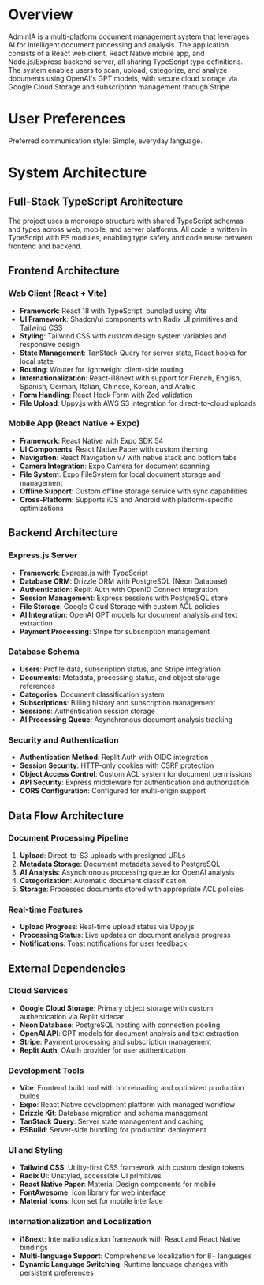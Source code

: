 # Overview

AdminIA is a multi-platform document management system that leverages AI for intelligent document processing and analysis. The application consists of a React web client, React Native mobile app, and Node.js/Express backend server, all sharing TypeScript type definitions. The system enables users to scan, upload, categorize, and analyze documents using OpenAI's GPT models, with secure cloud storage via Google Cloud Storage and subscription management through Stripe.

# User Preferences

Preferred communication style: Simple, everyday language.

# System Architecture

## Full-Stack TypeScript Architecture
The project uses a monorepo structure with shared TypeScript schemas and types across web, mobile, and server platforms. All code is written in TypeScript with ES modules, enabling type safety and code reuse between frontend and backend.

## Frontend Architecture

### Web Client (React + Vite)
- **Framework**: React 18 with TypeScript, bundled using Vite
- **UI Framework**: Shadcn/ui components with Radix UI primitives and Tailwind CSS
- **Styling**: Tailwind CSS with custom design system variables and responsive design
- **State Management**: TanStack Query for server state, React hooks for local state
- **Routing**: Wouter for lightweight client-side routing
- **Internationalization**: React-i18next with support for French, English, Spanish, German, Italian, Chinese, Korean, and Arabic
- **Form Handling**: React Hook Form with Zod validation
- **File Upload**: Uppy.js with AWS S3 integration for direct-to-cloud uploads

### Mobile App (React Native + Expo)
- **Framework**: React Native with Expo SDK 54
- **UI Components**: React Native Paper with custom theming
- **Navigation**: React Navigation v7 with native stack and bottom tabs
- **Camera Integration**: Expo Camera for document scanning
- **File System**: Expo FileSystem for local document storage and management
- **Offline Support**: Custom offline storage service with sync capabilities
- **Cross-Platform**: Supports iOS and Android with platform-specific optimizations

## Backend Architecture

### Express.js Server
- **Framework**: Express.js with TypeScript
- **Database ORM**: Drizzle ORM with PostgreSQL (Neon Database)
- **Authentication**: Replit Auth with OpenID Connect integration
- **Session Management**: Express sessions with PostgreSQL store
- **File Storage**: Google Cloud Storage with custom ACL policies
- **AI Integration**: OpenAI GPT models for document analysis and text extraction
- **Payment Processing**: Stripe for subscription management

### Database Schema
- **Users**: Profile data, subscription status, and Stripe integration
- **Documents**: Metadata, processing status, and object storage references
- **Categories**: Document classification system
- **Subscriptions**: Billing history and subscription management
- **Sessions**: Authentication session storage
- **AI Processing Queue**: Asynchronous document analysis tracking

### Security and Authentication
- **Authentication Method**: Replit Auth with OIDC integration
- **Session Security**: HTTP-only cookies with CSRF protection
- **Object Access Control**: Custom ACL system for document permissions
- **API Security**: Express middleware for authentication and authorization
- **CORS Configuration**: Configured for multi-origin support

## Data Flow Architecture

### Document Processing Pipeline
1. **Upload**: Direct-to-S3 uploads with presigned URLs
2. **Metadata Storage**: Document metadata saved to PostgreSQL
3. **AI Analysis**: Asynchronous processing queue for OpenAI analysis
4. **Categorization**: Automatic document classification
5. **Storage**: Processed documents stored with appropriate ACL policies

### Real-time Features
- **Upload Progress**: Real-time upload status via Uppy.js
- **Processing Status**: Live updates on document analysis progress
- **Notifications**: Toast notifications for user feedback

## External Dependencies

### Cloud Services
- **Google Cloud Storage**: Primary object storage with custom authentication via Replit sidecar
- **Neon Database**: PostgreSQL hosting with connection pooling
- **OpenAI API**: GPT models for document analysis and text extraction
- **Stripe**: Payment processing and subscription management
- **Replit Auth**: OAuth provider for user authentication

### Development Tools
- **Vite**: Frontend build tool with hot reloading and optimized production builds
- **Expo**: React Native development platform with managed workflow
- **Drizzle Kit**: Database migration and schema management
- **TanStack Query**: Server state management and caching
- **ESBuild**: Server-side bundling for production deployment

### UI and Styling
- **Tailwind CSS**: Utility-first CSS framework with custom design tokens
- **Radix UI**: Unstyled, accessible UI primitives
- **React Native Paper**: Material Design components for mobile
- **FontAwesome**: Icon library for web interface
- **Material Icons**: Icon set for mobile interface

### Internationalization and Localization
- **i18next**: Internationalization framework with React and React Native bindings
- **Multi-language Support**: Comprehensive localization for 8+ languages
- **Dynamic Language Switching**: Runtime language changes with persistent preferences